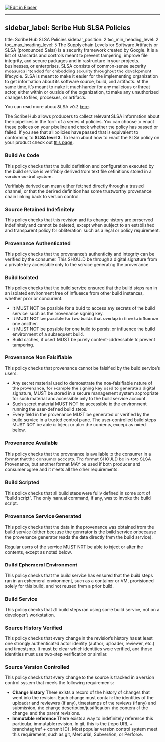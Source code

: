 <p><a target="_blank" href="https://app.eraser.io/workspace/mpVN7RKcCZJjQXKuppPP" id="edit-in-eraser-github-link"><img alt="Edit in Eraser" src="https://firebasestorage.googleapis.com/v0/b/second-petal-295822.appspot.com/o/images%2Fgithub%2FOpen%20in%20Eraser.svg?alt=media&amp;token=968381c8-a7e7-472a-8ed6-4a6626da5501"></a></p>

---

## sidebar_label: Scribe Hub SLSA Policies
title: Scribe Hub SLSA Policies
sidebar_position: 2
toc_min_heading_level: 2
toc_max_heading_level: 5
The Supply chain Levels for Software Artifacts or SLSA (pronounced Salsa) is a security framework created by Google. It is a list of standards and controls meant to prevent tampering, improve file integrity, and secure packages and infrastructure in your projects, businesses, or enterprises. SLSA consists of common-sense security measures intended for embedding security throughout the development lifecycle. SLSA is meant to make it easier for the implementing organization to get information about its software source, build, and artifacts. At the same time, it’s meant to make it much harder for any malicious or threat actor, either within or outside of the organization, to make any unauthorized changes to files, processes, or artifacts.

You can read more about SLSA v0.2 [﻿here](https://slsa.dev/provenance/v0.2). 

The Scribe Hub allows producers to collect relevant SLSA information about their pipelines in the form of a series of policies. You can choose to enact these policies on your pipeline and check whether the policy has passed or failed. If you see that all policies have passed that is equivalent to conforming to **SLSA level 3**. To learn about how to enact the SLSA policy on your product check out [﻿this page](../../integrating-scribe/ci-integrations/github#connecting-scribeapp-to-your-organizational-github-account).

### Build As Code
This policy checks that the build definition and configuration executed by the build service is verifiably derived from text file definitions stored in a version control system.

Verifiably derived can mean either fetched directly through a trusted channel, or that the derived definition has some trustworthy provenance chain linking back to version control.

### Source Retained Indefinitely
This policy checks that this revision and its change history are preserved indefinitely and cannot be deleted, except when subject to an established and transparent policy for obliteration, such as a legal or policy requirement.

### Provenance Authenticated
This policy checks that the provenance’s authenticity and integrity can be verified by the consumer. This SHOULD be through a digital signature from a private key accessible only to the service generating the provenance.

### Build Isolated
This policy checks that the build service ensured that the build steps ran in an isolated environment free of influence from other build instances, whether prior or concurrent.

- It MUST NOT be possible for a build to access any secrets of the build service, such as the provenance signing key.
- It MUST NOT be possible for two builds that overlap in time to influence one another.
- It MUST NOT be possible for one build to persist or influence the build environment of a subsequent build.
- Build caches, if used, MUST be purely content-addressable to prevent tampering.
### Provenance Non Falsifiable
This policy checks that provenance cannot be falsified by the build service’s users.

- Any secret material used to demonstrate the non-falsifiable nature of the provenance, for example the signing key used to generate a digital signature, MUST be stored in a secure management system appropriate for such material and accessible only to the build service account.
- Such secret material MUST NOT be accessible to the environment running the user-defined build steps.
- Every field in the provenance MUST be generated or verified by the build service in a trusted control plane. The user-controlled build steps MUST NOT be able to inject or alter the contents, except as noted below.
### Provenance Available
This policy checks that the provenance is available to the consumer in a format that the consumer accepts. The format SHOULD be in-toto SLSA Provenance, but another format MAY be used if both producer and consumer agree and it meets all the other requirements.

### Build Scripted
This policy checks that all build steps were fully defined in some sort of “build script”. The only manual command, if any, was to invoke the build script.

### Provenance Service Generated
This policy checks that the data in the provenance was obtained from the build service (either because the generator is the build service or because the provenance generator reads the data directly from the build service).

Regular users of the service MUST NOT be able to inject or alter the contents, except as noted below.

### Build Ephemeral Environment
This policy checks that the build service has ensured that the build steps ran in an ephemeral environment, such as a container or VM, provisioned solely for this build, and not reused from a prior build.

### Build Service
This policy checks that all build steps ran using some build service, not on a developer’s workstation.

### Source History Verified
This policy checks that every change in the revision’s history has at least one strongly authenticated actor identity (author, uploader, reviewer, etc.) and timestamp. It must be clear which identities were verified, and those identities must use two-step verification or similar. 

### Source Version Controlled
This policy checks that every change to the source is tracked in a version control system that meets the following requirements:

- **Change history** There exists a record of the history of changes that went into the revision. Each change must contain: the identities of the uploader and reviewers (if any), timestamps of the reviews (if any) and submission, the change description/justification, the content of the change, and the parent revisions.
- **Immutable reference** There exists a way to indefinitely reference this particular, immutable revision. In git, this is the {repo URL + branch/tag/ref + commit ID}.
Most popular version control system meet this requirement, such as git, Mercurial, Subversion, or Perforce.



<!--- Eraser file: https://app.eraser.io/workspace/mpVN7RKcCZJjQXKuppPP --->